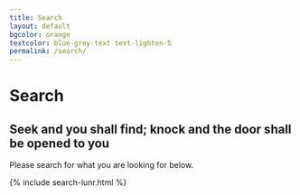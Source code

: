 ```yaml
---
title: Search
layout: default
bgcolor: orange
textcolor: blue-grey-text text-lighten-5
permalink: /search/
---
```


# Search

<i class="center-align fa fa-search fa-5x" aria-hidden="true" style="color:blue-grey-text text-lighten-5"></i>


## Seek and you shall find; knock and the door shall be opened to you

Please search for what you are looking for below.


{% include search-lunr.html %}
